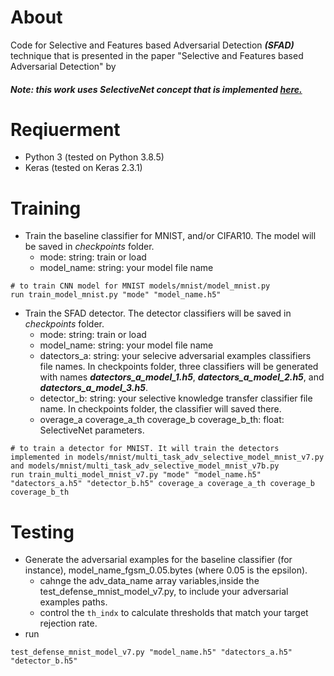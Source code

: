 # About
Code for Selective and Features based Adversarial Detection _**(SFAD)**_ technique that is presented in the paper "Selective and Features based Adversarial Detection" by 
##### Note: this work uses SelectiveNet concept that is implemented [here.](https://github.com/anonygit32/SelectiveNet)

# Reqiuerment
- Python 3 (tested on Python 3.8.5)
- Keras (tested on Keras 2.3.1)

# Training
- Train the baseline classifier for MNIST, and/or CIFAR10. The model will be saved in _checkpoints_ folder.
    * mode: string: train or load
    * model_name: string: your model file name
 ```
 # to train CNN model for MNIST models/mnist/model_mnist.py
 run train_model_mnist.py "mode" "model_name.h5" 
 ```
- Train the SFAD detector. The detector classifiers will be saved in _checkpoints_ folder.
    * mode: string: train or load
    * model_name: string: your model file name
    * datectors_a: string: your selecive adversarial examples classifiers file names. In checkpoints folder, three classifiers will be generated with names _**datectors_a_model_1.h5**_, _**datectors_a_model_2.h5**_, and _**datectors_a_model_3.h5**_.
    * detector_b: string: your selective knowledge transfer classifier file name. In checkpoints folder, the classifier will saved there.
    * overage_a coverage_a_th coverage_b coverage_b_th: float: SelectiveNet parameters.
 ```
 # to train a detector for MNIST. It will train the detectors implemented in models/mnist/multi_task_adv_selective_model_mnist_v7.py  and models/mnist/multi_task_adv_selective_model_mnist_v7b.py
 run train_multi_model_mnist_v7.py "mode" "model_name.h5" "datectors_a.h5" "detector_b.h5" coverage_a coverage_a_th coverage_b coverage_b_th
 ```
 # Testing
 - Generate the adversarial examples for the baseline classifier (for instance), model_name_fgsm_0.05.bytes (where 0.05 is the epsilon).
   * cahnge the adv_data_name array variables,inside the test_defense_mnist_model_v7.py, to include your adversarial examples paths.
   * control the ```th_indx``` to calculate thresholds that match your target rejection rate.
 - run 
 ```
 test_defense_mnist_model_v7.py "model_name.h5" "datectors_a.h5" "detector_b.h5"
 ```
